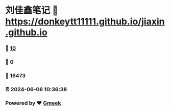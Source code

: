 # 刘佳鑫笔记 :link: https://donkeytt11111.github.io/jiaxin.github.io 
### :page_facing_up: [10](https://donkeytt11111.github.io/jiaxin.github.io/tag.html) 
### :speech_balloon: 0 
### :hibiscus: 16473 
### :alarm_clock: 2024-06-06 10:36:38 
### Powered by :heart: [Gmeek](https://github.com/Meekdai/Gmeek)
